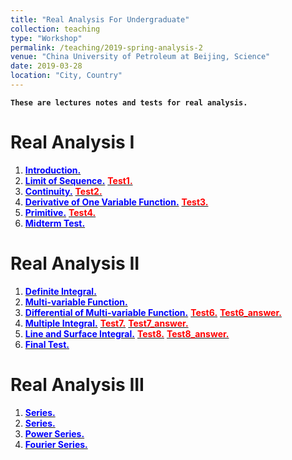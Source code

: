 ```yaml
---
title: "Real Analysis For Undergraduate"
collection: teaching
type: "Workshop"
permalink: /teaching/2019-spring-analysis-2
venue: "China University of Petroleum at Beijing, Science"
date: 2019-03-28
location: "City, Country"
---
```

**`These are lectures notes and tests for real analysis.`**


Real Analysis I
======
1. [<span style="color:blue">**Introduction.**</span>](http://wuguoning.github.io/files/introduction.pdf)
2. [<span style="color:blue">**Limit of Sequence.**</span>](http://wuguoning.github.io/files/limits.pdf)
  [<span style="color:red">**Test1.**</span>](http://wuguoning.github.io/files/test1.pdf)
3. [<span style="color:blue">**Continuity.**</span>](http://wuguoning.github.io/files/continuity.pdf)
  [<span style="color:red">**Test2.**</span>](http://wuguoning.github.io/files/test2.pdf)
4. [<span style="color:blue">**Derivative of One Variable Function.**</span>](http://wuguoning.github.io/files/derivative.pdf)
  [<span style="color:red">**Test3.**</span>](http://wuguoning.github.io/files/test3.pdf)
5. [<span style="color:blue">**Primitive.**</span>](http://wuguoning.github.io/files/primitive.pdf)
  [<span style="color:red">**Test4.**</span>](http://wuguoning.github.io/files/test4.pdf)
6. [<span style="color:blue">**Midterm Test.**</span>](http://wuguoning.github.io/files/midtermtest18-19-1.pdf)

Real Analysis II
======
1. [<span style="color:blue">**Definite Integral.**</span>](http://wuguoning.github.io/files/integral.pdf)
2. [<span style="color:blue">**Multi-variable Function.**</span>](http://wuguoning.github.io/files/mul_var_fun.pdf)
3. [<span style="color:blue">**Differential of Multi-variable Function.**</span>](http://wuguoning.github.io/files/diff_multi_var.pdf)
  [<span style="color:red">**Test6.**</span>](http://wuguoning.github.io/files/test6.pdf)
  [<span style="color:red">**Test6_answer.**</span>](http://wuguoning.github.io/files/mulvar_diff_test_ans.pdf)
4. [<span style="color:blue">**Multiple Integral.**</span>](http://wuguoning.github.io/files/mul_int.pdf)
  [<span style="color:red">**Test7.**</span>](http://wuguoning.github.io/files/mul_int_test.pdf)
  [<span style="color:red">**Test7_answer.**</span>](http://wuguoning.github.io/files/mulvar_int_test_ans.pdf)
5. [<span style="color:blue">**Line and Surface Integral.**</span>](http://wuguoning.github.io/files/line_and_surface.pdf)
  [<span style="color:red">**Test8.**</span>](http://wuguoning.github.io/files/line_surface_int_test.pdf)
  [<span style="color:red">**Test8_answer.**</span>](http://wuguoning.github.io/files/lineSurface_test_ans.pdf)
6. [<span style="color:blue">**Final Test.**</span>](http://wuguoning.github.io/files/2018-2019-2-final-test-and-ans.pdf)


Real Analysis III
======
1. [<span style="color:blue">**Series.**</span>](http://wuguoning.github.io/files/series.pdf)
2. [<span style="color:blue">**Series.**</span>](http://wuguoning.github.io/files/function_series.pdf)
3. [<span style="color:blue">**Power Series.**</span>](http://wuguoning.github.io/files/powerSeries.pdf)
4. [<span style="color:blue">**Fourier Series.**</span>](http://wuguoning.github.io/files/fourierSeries.pdf)


